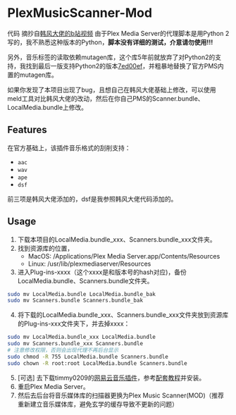 # PlexMusicScanner-Mod

代码 摘抄自[韩风大佬的b站视频](https://www.bilibili.com/video/BV1qr4y1S7KL/?vd_source=c4ce73eabed370236ad7d8ab6079980c)
由于Plex Media Server的代理脚本是用Python 2写的，我不熟悉这种版本的Python，**脚本没有详细的测试，介意请勿使用!!!**

另外，音乐标签的读取依赖mutagen库，这个库5年前就放弃了对Python2的支持，我找到最后一版支持Python2的版本[7ed00ef](https://github.com/quodlibet/mutagen/blob/7ed00ef44614555d917d42bcd597d32040e40dab)，并粗暴地替换了官方PMS内置的mutagen库。

如果你发现了本项目出现了bug，且想自己在韩风大佬基础上修改，可以使用meld工具对比韩风大佬的改动，然后在你自己PMS的Scanner.bundle、LocalMedia.bundle上修改。

## Features

在官方基础上，该插件音乐格式的刮削支持：
* `aac`
* `wav`
* `ape`
* `dsf`

前三项是韩风大佬添加的，dsf是我参照韩风大佬代码添加的。

## Usage
1. 下载本项目的LocalMedia.bundle_xxx、Scanners.bundle_xxx文件夹。
2. 找到资源库的位置，
    * MacOS: /Applications/Plex Media Server.app/Contents/Resources
    * Linux: /usr/lib/plexmediaserver/Resources
3. 进入Plug-ins-xxxx（这个xxxx是和版本号的hash对应)，备份LocalMedia.bundle、Scanners.bundle文件夹。
```bash
sudo mv LocalMedia.bundle LocalMedia.bundle_bak
sudo mv Scanners.bundle Scanners.bundle_bak
```
4. 将下载的LocalMedia.bundle_xxx、Scanners.bundle_xxx文件夹放到资源库的Plug-ins-xxx文件夹下，并去掉xxxx：
```bash
sudo mv LocalMedia.bundle_xxx LocalMedia.bundle
sudo mv Scanners.bundle_xxx Scanners.bundle
# 注意修改权限，否则会出现代理不再后台显示
sudo chmod -R 755 LocalMedia.bundle Scanners.bundle
sudo chown -R root:root LocalMedia.bundle Scanners.bundle
```
5. [可选] 去下载timmy0209的[网易云音乐插件](https://github.com/timmy0209/WangYiYun.bundle)，参考[配套教程](https://zhuanlan.zhihu.com/p/218120206)并安装。
6. 重启Plex Media Server。
7. 然后去后台将音乐媒体库的扫描器更换为Plex Music Scanner(MOD)（推荐重新建立音乐媒体库，避免玄学的缓存导致不更新的问题）

